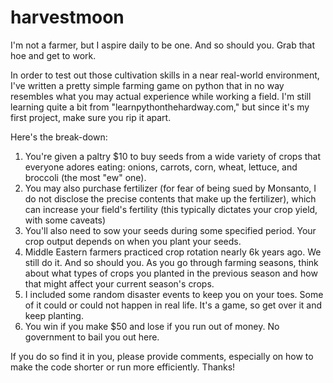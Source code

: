 # harvestmoon
I'm not a farmer, but I aspire daily to be one. And so should you. Grab that hoe and get to work.

In order to test out those cultivation skills in a near real-world environment, I've written a pretty simple farming game on python that in no way resembles what you may actual experience while working a field. I'm still learning quite a bit from "learnpythonthehardway.com," but since it's my first project, make sure you rip it apart.

Here's the break-down: 

1. You're given a paltry $10 to buy seeds from a wide variety of crops that everyone adores eating: onions, carrots, corn, wheat, lettuce, and broccoli (the most "ew" one).
2. You may also purchase fertilizer (for fear of being sued by Monsanto, I do not disclose the precise contents that make up the fertilizer), which can increase your field's fertility (this typically dictates your crop yield, with some caveats)
3. You'll also need to sow your seeds during some specified period. Your crop output depends on when you plant your seeds.
4. Middle Eastern farmers practiced crop rotation nearly 6k years ago. We still do it. And so should you. As you go through farming seasons, think about what types of crops you planted in the previous season and how that might affect your current season's crops.
5. I included some random disaster events to keep you on your toes. Some of it could or could not happen in real life. It's a game, so get over it and keep planting.
6. You win if you make $50 and lose if you run out of money. No government to bail you out here.

If you do so find it in you, please provide comments, especially on how to make the code shorter or run more efficiently. Thanks!

